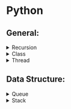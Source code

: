 # Python

## General:

<details>
<summary>Recursion</summary>

- Recursion depth default limit is rather low
- To raise it:
  -     sys.setrecursionlimit(10**7)
- To take advantage of bigger stack, we have to launch a new thread (see thread)

</details>

<details>
<summary>Class</summary>

- Have multiple constructors?
  - Add a tuple of anonymous arguments: #args
  - Add a dictionary of named arguments: #kwargs
  - Define `__init__` method as: 
  -     class MyClass():
          def __init__(self, *args, **kwargs):
            self.attr1 = kwargs.get('arg1',self.attr1)
            self.attr2 = kwargs.get('arg2',self.attr2)
  - Instanciate `MyClass` with different arguments:
  -     c1 = MyClass(arg1=5)
        c2 = MyClass(arg2="5")
  - E.g., let's define a function `f` as:
          def f(*args, **kwargs):
            print 'args: ', args, ' kwargs: ', kwargs

          >>> f('a')
          args:  ('a',)  kwargs:  {}
          >>> f(ar='a')
          args:  ()  kwargs:  {'ar': 'a'}
          >>> f(1,2,param=3)
          args:  (1, 2)  kwargs:  {'param': 3}
  - For more details about [calls](https://docs.python.org/3/reference/expressions.html#calls)

</details>

<details>
<summary>Thread</summary>

- Launch a new thread:
  -     threading.Thread(target=worker).start()
- Set the size of the thread stack:
  -     threading.stack_size(2**27)

</details>

## Data Structure:

<details>
<summary>Queue</summary>

</details>

<details>
<summary>Stack</summary>

</details>

  
 
